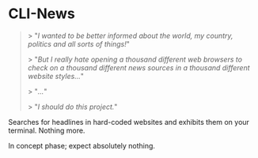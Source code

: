 # CLI-News

> \> "*I wanted to be better informed about the world, my country, politics and all sorts of things!*"
>
> \> "*But I really hate opening a thousand different web browsers to check on a thousand different news sources in a thousand different website styles...*"
>
> \> "*...*"
>
> \> "*I should do this project.*"

Searches for headlines in hard-coded websites and exhibits them on your terminal. Nothing more.

In concept phase; expect absolutely nothing.